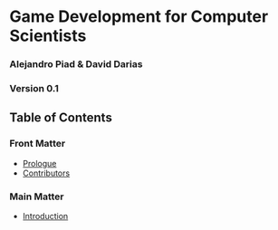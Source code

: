 # Game Development for Computer Scientists

### Alejandro Piad & David Darias
### Version 0.1

## Table of Contents

### Front Matter
* [Prologue](FrontMatter/Prologue.md)
* [Contributors](FrontMatter/Contributors.md)

### Main Matter
* [Introduction](MainMatter/Introduction.md)

